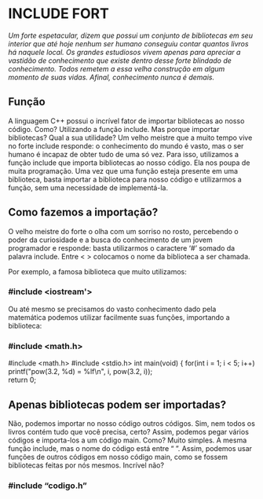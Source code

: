 # INCLUDE FORT

*Um forte espetacular, dizem que possui um conjunto de bibliotecas em seu interior que até hoje nenhum ser 
humano conseguiu contar quantos livros há naquele local. Os grandes estudiosos vivem apenas para apreciar 
a vastidão de conhecimento que existe dentro desse forte blindado de conhecimento. Todos remetem a essa 
velha construção em algum momento de suas vidas. Afinal, conhecimento nunca é demais.* <br>

## Função

A linguagem C++ possui o incrível fator de importar bibliotecas ao nosso código. Como? Utilizando a função include.
Mas porque importar bibliotecas? Qual a sua utilidade?
Um velho meistre que a muito tempo vive no forte include responde: o conhecimento do mundo é vasto, mas o ser humano
é incapaz de obter tudo de uma só vez. Para isso, utilizamos a função include que importa bibliotecas ao nosso código.
Ela nos poupa de muita programação. Uma vez que uma função esteja presente em uma biblioteca, basta importar a 
biblioteca para nosso código e utilizarmos a função, sem uma necessidade de implementá-la. <br>

## Como fazemos a importação?

O velho meistre do forte o olha com um sorriso no rosto, percebendo o poder da curiosidade e a busca do conhecimento
de um jovem programador e responde: basta utilizarmos o caractere ‘#’ somado da palavra include. Entre < > colocamos
o nome da biblioteca a ser chamada.<br>

Por exemplo, a famosa biblioteca que muito utilizamos:<br>

### #include <iostream'>

Ou até mesmo se precisamos do vasto conhecimento dado pela matemática podemos utilizar facilmente suas funções, 
importando a biblioteca:<br>

### #include <math.h>
 #include <math.h>
 #include <stdio.h>
 int main(void)
 {
   for(int i = 1; i < 5; i++)
     printf("pow(3.2, %d) = %lf\n", i, pow(3.2, i));  
   return 0;

## Apenas bibliotecas podem ser importadas?

Não, podemos importar no nosso código outros códigos. Sim, nem todos os livros contém tudo que você precisa, certo?
Assim, podemos pegar vários códigos e importa-los a um código main. Como? Muito simples. A mesma função include, 
mas o nome do código está entre “ ”. Assim, podemos usar funções de outros códigos em nosso código main, como se
fossem bibliotecas feitas por nós mesmos. Incrível não?

### #include “codigo.h”
  



